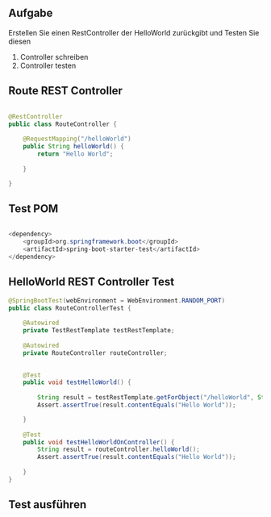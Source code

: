 ## Aufgabe 

Erstellen Sie einen RestController der HelloWorld zurückgibt und Testen Sie diesen 


1. Controller schreiben 
2. Controller testen 




## Route REST Controller   


```java

@RestController
public class RouteController {
	
	@RequestMapping("/helloWorld")
	public String helloWorld() {
		return "Hello World";
		
	}

}

```

## Test POM    

```java

<dependency>
	<groupId>org.springframework.boot</groupId>
	<artifactId>spring-boot-starter-test</artifactId>
</dependency>

```

## HelloWorld REST Controller Test  

```java
@SpringBootTest(webEnvironment = WebEnvironment.RANDOM_PORT)
public class RouteControllerTest {
	
	@Autowired
	private TestRestTemplate testRestTemplate;
	
	@Autowired
	private RouteController routeController;

	
	@Test
	public void testHelloWorld() {
		
		String result = testRestTemplate.getForObject("/helloWorld", String.class);
		Assert.assertTrue(result.contentEquals("Hello World"));

	}
	
	@Test
	public void testHelloWorldOnController() {
		String result = routeController.helloWorld();
		Assert.assertTrue(result.contentEquals("Hello World"));
		
	}
}
```


## Test ausführen     

	
